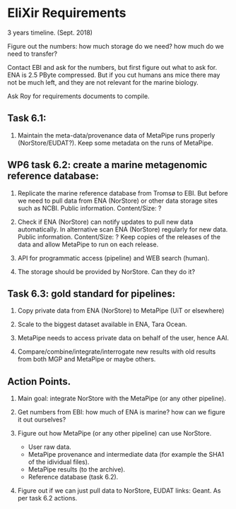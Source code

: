 EliXir Requirements
==================

3 years timeline. (Sept. 2018)

Figure out the numbers: 
	how much storage do we need?
	how much do we need to transfer?

Contact EBI and ask for the numbers, but first figure out what to ask for.
ENA is 2.5 PByte compressed.
But if you cut humans ans mice there may not be much left, and they are not relevant for the marine biology.

Ask Roy for requirements documents to compile.


Task 6.1: 
---------
1. Maintain the meta-data/provenance data of MetaPipe runs properly (NorStore/EUDAT?).
    Keep some metadata on the runs of MetaPipe.


WP6 task 6.2: create a marine metagenomic reference database:
----
1. Replicate the marine reference database from Tromsø to EBI.
	But before we need to pull data from ENA (NorStore) or other data storage sites such as NCBI. 
	Public information.
	Content/Size: ?

2. Check if ENA (NorStore) can notify updates to pull new data automatically.
	In alternative scan ENA (NorStore) regularly for new data.
	Public information.
	Content/Size: ?
	Keep copies of the releases of the data and allow MetaPipe to run on each release.

	
3. API for programmatic access (pipeline) and WEB search (human).

4. The storage should be provided by NorStore.
	Can they do it?

Task 6.3: gold standard for pipelines:
--------------------------------------
1. Copy private data from ENA (NorStore) to MetaPipe (UiT or elsewhere)

2. Scale to the biggest dataset available in ENA, Tara Ocean.

3. MetaPipe needs to access private data on behalf of the user, hence AAI.

4. Compare/combine/integrate/interrogate new results with old results from both MGP and MetaPipe or maybe others.


Action Points.
--------------

1. Main goal: integrate NorStore with the MetaPipe (or any other pipeline).

2. Get numbers from EBI: 
	how much of ENA is marine?
	how can we figure it out ourselves?

3. Figure out how MetaPipe (or any other pipeline) can use NorStore. 
	- User raw data.
	- MetaPipe provenance and intermediate data (for example the SHA1 of the idividual files).
	- MetaPipe  results (to the archive).
	- Reference database (task 6.2).

4. Figure out if we can just pull data to NorStore, EUDAT links: Geant.
	As per task 6.2 actions.